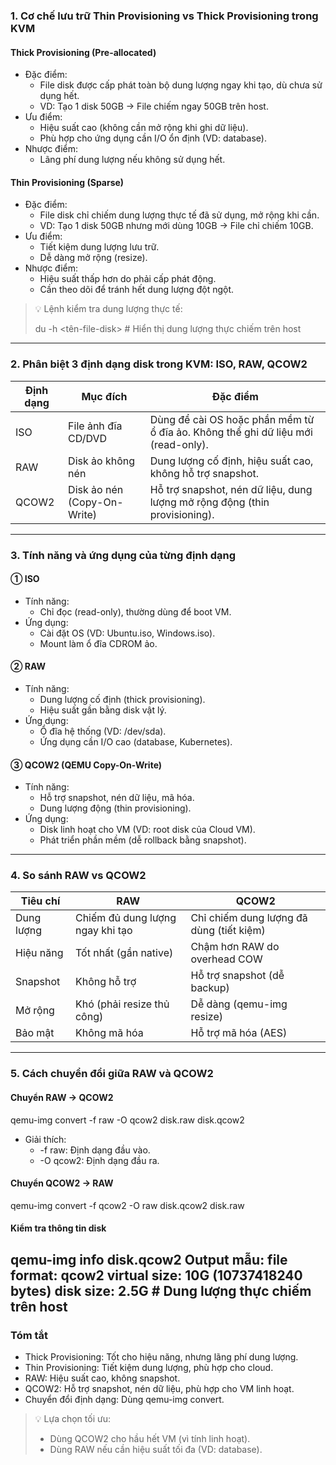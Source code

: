 ### 1. Cơ chế lưu trữ Thin Provisioning vs Thick Provisioning trong KVM
#### Thick Provisioning (Pre-allocated)
- Đặc điểm:  
  - File disk được cấp phát toàn bộ dung lượng ngay khi tạo, dù chưa sử dụng hết.  
  - VD: Tạo 1 disk 50GB → File chiếm ngay 50GB trên host.  
- Ưu điểm:  
  - Hiệu suất cao (không cần mở rộng khi ghi dữ liệu).  
  - Phù hợp cho ứng dụng cần I/O ổn định (VD: database).  
- Nhược điểm:  
  - Lãng phí dung lượng nếu không sử dụng hết.  

#### Thin Provisioning (Sparse)
- Đặc điểm:  
  - File disk chỉ chiếm dung lượng thực tế đã sử dụng, mở rộng khi cần.  
  - VD: Tạo 1 disk 50GB nhưng mới dùng 10GB → File chỉ chiếm 10GB.  
- Ưu điểm:  
  - Tiết kiệm dung lượng lưu trữ.  
  - Dễ dàng mở rộng (resize).  
- Nhược điểm:  
  - Hiệu suất thấp hơn do phải cấp phát động.  
  - Cần theo dõi để tránh hết dung lượng đột ngột.  

> 💡 Lệnh kiểm tra dung lượng thực tế:  
>
> du -h <tên-file-disk>  # Hiển thị dung lượng thực chiếm trên host
> 
---

### 2. Phân biệt 3 định dạng disk trong KVM: ISO, RAW, QCOW2
| Định dạng | Mục đích                  | Đặc điểm                                                                 |
|--------------|-------------------------------|-----------------------------------------------------------------------------|
| ISO      | File ảnh đĩa CD/DVD           | Dùng để cài OS hoặc phần mềm từ ổ đĩa ảo. Không thể ghi dữ liệu mới (read-only). |
| RAW      | Disk ảo không nén             | Dung lượng cố định, hiệu suất cao, không hỗ trợ snapshot.                   |
| QCOW2    | Disk ảo nén (Copy-On-Write)   | Hỗ trợ snapshot, nén dữ liệu, dung lượng mở rộng động (thin provisioning).  |

---

### 3. Tính năng và ứng dụng của từng định dạng
#### ① ISO
- Tính năng:  
  - Chỉ đọc (read-only), thường dùng để boot VM.  
- Ứng dụng:  
  - Cài đặt OS (VD: Ubuntu.iso, Windows.iso).  
  - Mount làm ổ đĩa CDROM ảo.  

#### ② RAW
- Tính năng:  
  - Dung lượng cố định (thick provisioning).  
  - Hiệu suất gần bằng disk vật lý.  
- Ứng dụng:  
  - Ổ đĩa hệ thống (VD: /dev/sda).  
  - Ứng dụng cần I/O cao (database, Kubernetes).  

#### ③ QCOW2 (QEMU Copy-On-Write)
- Tính năng:  
  - Hỗ trợ snapshot, nén dữ liệu, mã hóa.  
  - Dung lượng động (thin provisioning).  
- Ứng dụng:  
  - Disk linh hoạt cho VM (VD: root disk của Cloud VM).  
  - Phát triển phần mềm (dễ rollback bằng snapshot).  

---

### 4. So sánh RAW vs QCOW2
| Tiêu chí    | RAW                        | QCOW2                      |
|----------------|-------------------------------|--------------------------------|
| Dung lượng | Chiếm đủ dung lượng ngay khi tạo | Chỉ chiếm dung lượng đã dùng (tiết kiệm) |
| Hiệu năng  | Tốt nhất (gần native)         | Chậm hơn RAW do overhead COW   |
| Snapshot   | Không hỗ trợ                  | Hỗ trợ snapshot (dễ backup)    |
| Mở rộng    | Khó (phải resize thủ công)     | Dễ dàng (qemu-img resize)      |
| Bảo mật    | Không mã hóa                  | Hỗ trợ mã hóa (AES)            |

---

### 5. Cách chuyển đổi giữa RAW và QCOW2
#### Chuyển RAW → QCOW2
qemu-img convert -f raw -O qcow2 disk.raw disk.qcow2
- Giải thích:  
  - -f raw: Định dạng đầu vào.  
  - -O qcow2: Định dạng đầu ra.  

#### Chuyển QCOW2 → RAW
qemu-img convert -f qcow2 -O raw disk.qcow2 disk.raw
#### Kiểm tra thông tin disk
qemu-img info disk.qcow2
Output mẫu:
file format: qcow2
virtual size: 10G (10737418240 bytes)
disk size: 2.5G  # Dung lượng thực chiếm trên host
---

### Tóm tắt
- Thick Provisioning: Tốt cho hiệu năng, nhưng lãng phí dung lượng.  
- Thin Provisioning: Tiết kiệm dung lượng, phù hợp cho cloud.  
- RAW: Hiệu suất cao, không snapshot.  
- QCOW2: Hỗ trợ snapshot, nén dữ liệu, phù hợp cho VM linh hoạt.  
- Chuyển đổi định dạng: Dùng qemu-img convert.

> 💡 Lựa chọn tối ưu:  
> - Dùng QCOW2 cho hầu hết VM (vì tính linh hoạt).  
> - Dùng RAW nếu cần hiệu suất tối đa (VD: database).
